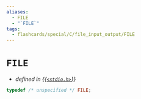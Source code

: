```yaml
---
aliases:
  - FILE
  - "`FILE`"
tags:
  - flashcards/special/C/file_input_output/FILE
---
```


# `FILE`

- _defined in {{[`<stdio.h>`](../../../general/C%20file%20input_output.md)}}_

```C
typedef /* unspecified */ FILE;
```
